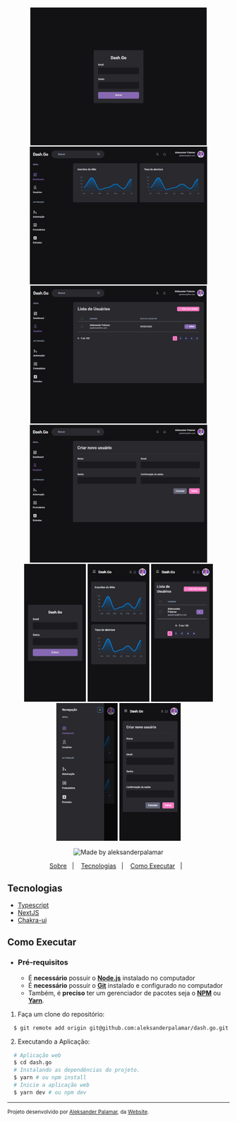 <h1 align="center">
     
</h1>
<div align="center">
    <img src=".github/SignIn-Desktop.png" height="312px"/>
    <img src=".github/Dashboard-Desktop.png" height="312px"/> 
    <img src=".github/ListUser-Desktop.png" height="312px"/>
    <img src=".github/CreateUser-Desktop.png" height="312px"/>
    <img src=".github/SignIn-Mobile.png" height="312px"/>
    <img src=".github/Dashboard-Mobile.png" height="312px"/>
    <img src=".github/ListUser-Mobile.png" height="312px"/>
    <img src=".github/Sidebar-Mobile.png" height="312px"/>
    <img src=".github/CreateUser-Mobile.png" height="312px"/>
</div>
    
<p align="center">   
  <img alt="Made by aleksanderpalamar" src="https://img.shields.io/badge/made%20by-aleksanderpalamar-%237519C1?style=flat-square" >  
</p>
<p align="center">
  <a href="#sobre">Sobre</a>&nbsp;&nbsp;&nbsp;|&nbsp;&nbsp;&nbsp;
  <a href="#tecnologias">Tecnologias</a>&nbsp;&nbsp;&nbsp;|&nbsp;&nbsp;&nbsp;
  <a href="#como-executar">Como Executar</a>&nbsp;&nbsp;&nbsp;|&nbsp;&nbsp;&nbsp; 
</p>

## Tecnologias

- [Typescript](https://www.typescriptlang.org/)
- [NextJS](https://nextjs.org/)
- [Chakra-ui](https://chakra-ui.com/)

## Como Executar

- ### **Pré-requisitos**

  - É **necessário** possuir o **[Node.js](https://nodejs.org/en/)** instalado no computador
  - É **necessário** possuir o **[Git](https://git-scm.com/)** instalado e configurado no computador
  - Também, é **preciso** ter um gerenciador de pacotes seja o **[NPM](https://www.npmjs.com/)** ou **[Yarn](https://yarnpkg.com/)**.  

1. Faça um clone do repositório:

```sh
  $ git remote add origin git@github.com:aleksanderpalamar/dash.go.git
```

2. Executando a Aplicação:

```sh
  # Aplicação web
  $ cd dash.go
  # Instalando as dependências do projeto.
  $ yarn # ou npm install
  # Inicie a aplicação web
  $ yarn dev # ou npm dev
```

---
<sup>Projeto desenvolvido por [Aleksander Palamar](https://github.com/aleksanderpalamar), da [Website](https://www.palamarsolutionit.com.br/).</sup>